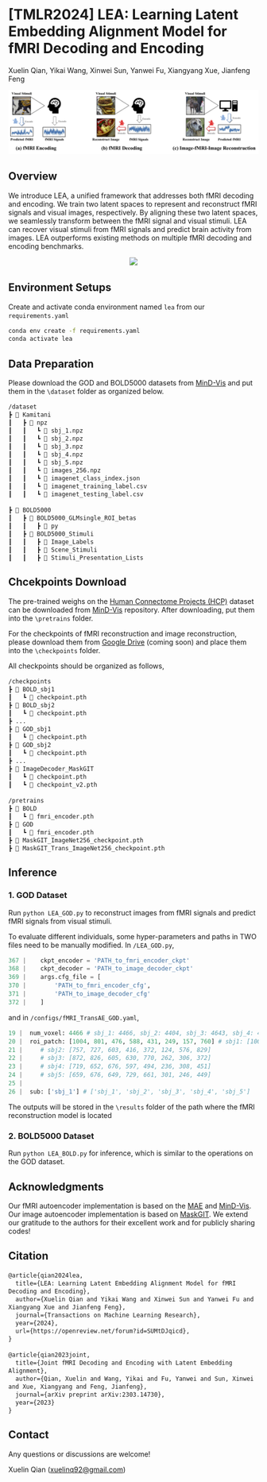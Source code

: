 # [TMLR2024] LEA: Learning Latent Embedding Alignment Model for fMRI Decoding and Encoding

Xuelin Qian, Yikai Wang, Xinwei Sun, Yanwei Fu, Xiangyang Xue, Jianfeng Feng

<p align="center">
<img src=assets/teaser.jpg />
</p>


## Overview
We introduce LEA, a unified framework that addresses both fMRI decoding and encoding. We train two latent spaces to represent and reconstruct fMRI signals and visual images, respectively. By aligning these two latent spaces, we seamlessly transform between the fMRI signal and visual stimuli. LEA can recover visual stimuli from fMRI signals and predict brain activity from images. LEA outperforms existing methods on multiple fMRI decoding and encoding benchmarks.

<p align="center">
<img src=assets/framework.jpg />
</p>

## Environment Setups
Create and activate conda environment named ```lea``` from our ```requirements.yaml```
```sh
conda env create -f requirements.yaml
conda activate lea
```

## Data Preparation
Please download the GOD and BOLD5000 datasets from [MinD-Vis](https://github.com/zjc062/mind-vis) and put them in the ```\dataset``` folder as organized below.

```
/dataset
┣ 📂 Kamitani
┃   ┣ 📂 npz
┃   ┃   ┗ 📜 sbj_1.npz
┃   ┃   ┗ 📜 sbj_2.npz
┃   ┃   ┗ 📜 sbj_3.npz
┃   ┃   ┗ 📜 sbj_4.npz
┃   ┃   ┗ 📜 sbj_5.npz
┃   ┃   ┗ 📜 images_256.npz
┃   ┃   ┗ 📜 imagenet_class_index.json
┃   ┃   ┗ 📜 imagenet_training_label.csv
┃   ┃   ┗ 📜 imagenet_testing_label.csv

┣ 📂 BOLD5000
┃   ┣ 📂 BOLD5000_GLMsingle_ROI_betas
┃   ┃   ┣ 📂 py
┃   ┣ 📂 BOLD5000_Stimuli
┃   ┃   ┣ 📂 Image_Labels
┃   ┃   ┣ 📂 Scene_Stimuli
┃   ┃   ┣ 📂 Stimuli_Presentation_Lists

```

## Chcekpoints Download
The pre-trained weighs on the [Human Connectome Projects (HCP)]((https://db.humanconnectome.org/data/projects/HCP_1200)) dataset can be downloaded from [MinD-Vis](https://github.com/zjc062/mind-vis) repository. After downloading, put them into the ```\pretrains``` folder.

For the checkpoints of fMRI reconstruction and image reconstruction, please download them from [Google Drive](xxx) (coming soon) and place them into the  ```\checkpoints``` folder.

All checkpoints should be organized as follows,

```
/checkpoints
┣ 📂 BOLD_sbj1
┃   ┗ 📜 checkpoint.pth
┣ 📂 BOLD_sbj2
┃   ┗ 📜 checkpoint.pth
┣ ...
┣ 📂 GOD_sbj1
┃   ┗ 📜 checkpoint.pth
┣ 📂 GOD_sbj2
┃   ┗ 📜 checkpoint.pth
┣ ...
┣ 📂 ImageDecoder_MaskGIT
┃   ┗ 📜 checkpoint.pth
┃   ┗ 📜 checkpoint_v2.pth

/pretrains
┣ 📂 BOLD
┃   ┗ 📜 fmri_encoder.pth
┣ 📂 GOD
┃   ┗ 📜 fmri_encoder.pth
┣ 📜 MaskGIT_ImageNet256_checkpoint.pth
┣ 📜 MaskGIT_Trans_ImageNet256_checkpoint.pth

```

## Inference

### 1. GOD Dataset
Run ``python LEA_GOD.py`` to reconstruct images from fMRI signals and predict fMRI signals from visual stimuli.

To evaluate different individuals, some hyper-parameters and paths in TWO files need to be manually modified. In ```/LEA_GOD.py```,
```python
367 |    ckpt_encoder = 'PATH_to_fmri_encoder_ckpt' 
368 |    ckpt_decoder = 'PATH_to_image_decoder_ckpt'
369 |    args.cfg_file = [
370 |        'PATH_to_fmri_encoder_cfg',
371 |        'PATH_to_image_decoder_cfg'
372 |    ]
```

and in ```/configs/fMRI_TransAE_GOD.yaml```,
```python
19 |  num_voxel: 4466 # sbj_1: 4466, sbj_2: 4404, sbj_3: 4643, sbj_4: 4133, sbj_5: 4370
20 |  roi_patch: [1004, 801, 476, 588, 431, 249, 157, 760] # sbj1: [1004, 801, 476, 588, 431, 249, 157, 760]
21 |     # sbj2: [757, 727, 603, 416, 372, 124, 576, 829]
22 |     # sbj3: [872, 826, 605, 630, 770, 262, 306, 372]
23 |     # sbj4: [719, 652, 676, 597, 494, 236, 308, 451]
24 |     # sbj5: [659, 676, 649, 729, 661, 301, 246, 449]
25 |
26 |  sub: ['sbj_1'] # ['sbj_1', 'sbj_2', 'sbj_3', 'sbj_4', 'sbj_5']
```

The outputs will be stored in the ``\results`` folder of the path where the fMRI reconstruction model is located

### 2. BOLD5000 Dataset
Run ``python LEA_BOLD.py`` for inference, which is similar to the operations on the GOD dataset.

## Acknowledgments

Our fMRI autoencoder implementation is based on the [MAE](https://github.com/facebookresearch/mae) and [MinD-Vis](https://github.com/zjc062/mind-vis). Our image autoencoder implementation is based on [MaskGIT](https://github.com/google-research/maskgit). 
We extend our gratitude to the authors for their excellent work and for publicly sharing codes!

## Citation
```
@article{qian2024lea,
  title={LEA: Learning Latent Embedding Alignment Model for fMRI Decoding and Encoding},
  author={Xuelin Qian and Yikai Wang and Xinwei Sun and Yanwei Fu and Xiangyang Xue and Jianfeng Feng},
  journal={Transactions on Machine Learning Research},
  year={2024},
  url={https://openreview.net/forum?id=SUMtDJqicd},  
}

@article{qian2023joint,
  title={Joint fMRI Decoding and Encoding with Latent Embedding Alignment},
  author={Qian, Xuelin and Wang, Yikai and Fu, Yanwei and Sun, Xinwei and Xue, Xiangyang and Feng, Jianfeng},
  journal={arXiv preprint arXiv:2303.14730},
  year={2023}
}
```

## Contact
Any questions or discussions are welcome!

Xuelin Qian (<xuelinq92@gmail.com>)
